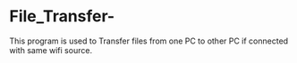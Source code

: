 # File_Transfer-
This program is used to Transfer files from one PC to other PC if connected with same wifi source.
